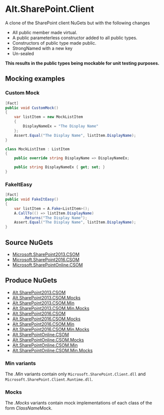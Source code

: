 # Alt.SharePoint.Client

A clone of the SharePoint client NuGets but with the following changes

 * All public member made virtual.
 * A public parameterless constructor added to all public types.
 * Constructors of public type made public.
 * StrongNamed with a new key
 * Un-sealed

**This results in the public types being mockable for unit testing purposes.**


## Mocking examples


### Custom Mock


```csharp
[Fact]
public void CustomMock()
{
    var listItem = new MockListItem
    {
        DisplayNameEx = "The Display Name"
    };
    Assert.Equal("The Display Name", listItem.DisplayName);
}

class MockListItem : ListItem
{
    public override string DisplayName => DisplayNameEx;

    public string DisplayNameEx { get; set; }
}
```


### FakeItEasy

```csharp
[Fact]
public void FakeItEasy()
{
    var listItem = A.Fake<ListItem>();
    A.CallTo(() => listItem.DisplayName)
        .Returns("The Display Name");
    Assert.Equal("The Display Name", listItem.DisplayName);
}
```


## Source NuGets

 * [Microsoft.SharePoint2013.CSOM](https://www.nuget.org/packages/Microsoft.SharePoint2013.CSOM/)
 * [Microsoft.SharePoint2016.CSOM](https://www.nuget.org/packages/Microsoft.SharePoint2016.CSOM/)
 * [Microsoft.SharePointOnline.CSOM](https://www.nuget.org/packages/Microsoft.SharePointOnline.CSOM/)


## Produce NuGets
 
 * [Alt.SharePoint2013.CSOM](https://www.nuget.org/packages/Alt.SharePoint2013.CSOM/)
 * [Alt.SharePoint2013.CSOM.Mocks](https://www.nuget.org/packages/Alt.SharePoint2013.CSOM.Mocks/)
 * [Alt.SharePoint2013.CSOM.Min](https://www.nuget.org/packages/Alt.SharePoint2013.CSOM.Min/)
 * [Alt.SharePoint2013.CSOM.Min.Mocks](https://www.nuget.org/packages/Alt.SharePoint2013.CSOM.Min.Mocks/)
 * [Alt.SharePoint2016.CSOM](https://www.nuget.org/packages/Alt.SharePoint2016.CSOM/)
 * [Alt.SharePoint2016.CSOM.Mocks](https://www.nuget.org/packages/Alt.SharePoint2016.CSOM.Mocks/)
 * [Alt.SharePoint2016.CSOM.Min](https://www.nuget.org/packages/Alt.SharePoint2016.CSOM.Min/)
 * [Alt.SharePoint2016.CSOM.Min.Mocks](https://www.nuget.org/packages/Alt.SharePoint2016.CSOM.Min.Mocks/)
 * [Alt.SharePointOnline.CSOM](https://www.nuget.org/packages/Alt.SharePointOnline.CSOM/)
 * [Alt.SharePointOnline.CSOM.Mocks](https://www.nuget.org/packages/Alt.SharePointOnline.CSOM.Mocks/)
 * [Alt.SharePointOnline.CSOM.Min](https://www.nuget.org/packages/Alt.SharePointOnline.CSOM.Min/)
 * [Alt.SharePointOnline.CSOM.Min.Mocks](https://www.nuget.org/packages/Alt.SharePointOnline.CSOM.Min.Mocks/)


### Min variants

The *.Min* variants contain only `Microsoft.SharePoint.Client.dll` and `Microsoft.SharePoint.Client.Runtime.dll`.


### Mocks

The *.Mocks* variants contain mock implementations of each class of the form *ClassName*Mock. 



